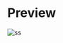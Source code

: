 # Preview 
![ss](https://user-images.githubusercontent.com/61090829/89190893-be83cd00-d5bf-11ea-8df5-c261e9132cbf.jpg)
